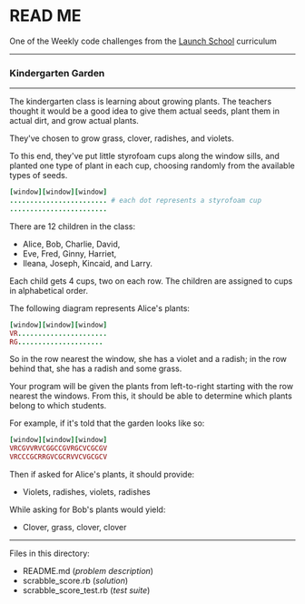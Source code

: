 # READ ME

One of the Weekly code challenges from the [Launch School](https://launchschool.com/) curriculum

---

### Kindergarten Garden

---

The kindergarten class is learning about growing plants. The teachers thought it would be a good idea to give them actual seeds, plant them in actual dirt, and grow actual plants.

They've chosen to grow grass, clover, radishes, and violets.

To this end, they've put little styrofoam cups along the window sills, and planted one type of plant in each cup, choosing randomly from the available types of seeds.

```ruby
[window][window][window]
........................ # each dot represents a styrofoam cup
........................
```

There are 12 children in the class:

* Alice, Bob, Charlie, David,
* Eve, Fred, Ginny, Harriet,
* Ileana, Joseph, Kincaid, and Larry.

Each child gets 4 cups, two on each row. The children are assigned to cups in alphabetical order.

The following diagram represents Alice's plants:

```ruby
[window][window][window]
VR......................
RG.....................
```

So in the row nearest the window, she has a violet and a radish; in the row behind that, she has a radish and some grass.

Your program will be given the plants from left-to-right starting with the row nearest the windows. From this, it should be able to determine which plants belong to which students.

For example, if it's told that the garden looks like so:

```ruby
[window][window][window]
VRCGVVRVCGGCCGVRGCVCGCGV
VRCCCGCRRGVCGCRVVCVGCGCV
```

Then if asked for Alice's plants, it should provide:

* Violets, radishes, violets, radishes

While asking for Bob's plants would yield:

* Clover, grass, clover, clover

---

Files in this directory:

* README.md (*problem description*)
* scrabble_score.rb (*solution*)
* scrabble_score_test.rb (*test suite*)
